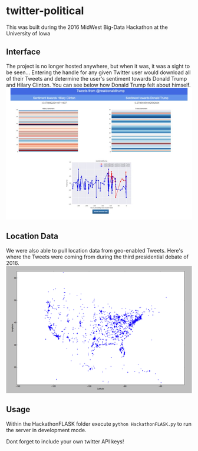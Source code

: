 # twitter-political
This was built during the 2016 MidWest Big-Data Hackathon at the University of Iowa

## Interface
The project is no longer hosted anywhere, but when it was, it was a sight to be seen... Entering the handle for any given Twitter user would download all of their Tweets and determine the user's sentiment towards Donald Trump and Hilary Clinton. You can see below how Donald Trump felt about himself.
![LandingPage](/assets/ExamplePage.png)


## Location Data
We were also able to pull location data from geo-enabled Tweets. Here's where the Tweets were coming from during the third presidential debate of 2016.
![Debate](/assets/3rdDebate_America.png)

## Usage
Within the HackathonFLASK folder execute ```python HackathonFLASK.py``` to run the server in development mode.

Dont forget to include your own twitter API keys!